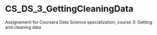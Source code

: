 # CS_DS_3_GettingCleaningData
Assignement for Coursera Data Science specialization, course 3: Getting and cleaning data
